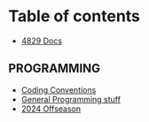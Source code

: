 # Table of contents

* [4829 Docs](README.md)

## PROGRAMMING

* [Coding Conventions](programming/coding-conventions.md)
* [General Programming stuff](programming/general-programming-stuff.md)
* [2024 Offseason](programming/2024-offseason.md)
